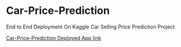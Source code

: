 # Car-Price-Prediction
End to End Deployment On Kaggle Car Selling Price Prediction Project

[ Car-Price-Prediction Deployed App link](https://predicting-car-selling.herokuapp.com/)
